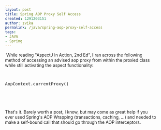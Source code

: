 ```yaml
---
layout: post
title: Spring AOP Proxy Self Access
created: 1291203151
author: zvika
permalink: /java/spring-aop-proxy-self-access
tags:
- JAVA
- Spring
---
```

<p>&nbsp;While reading &quot;AspectJ In Action, 2nd Ed&quot;, I ran across the following method of accessing an advised aop proxy from within the proxied class while still activating the aspect functionality:</p>
<p>&nbsp;</p>
<pre title="code" class="brush: java;">
AopContext.currentProxy()</pre>
<p>&nbsp;</p>
<p>&nbsp;</p>
<p>That's it. Barely worth a post, I know, but may come as great help if you ever used Spring's AOP Wrapping (transactions, caching, ...) and needed to make a self-bound call that should go through the AOP interceptors.</p>
